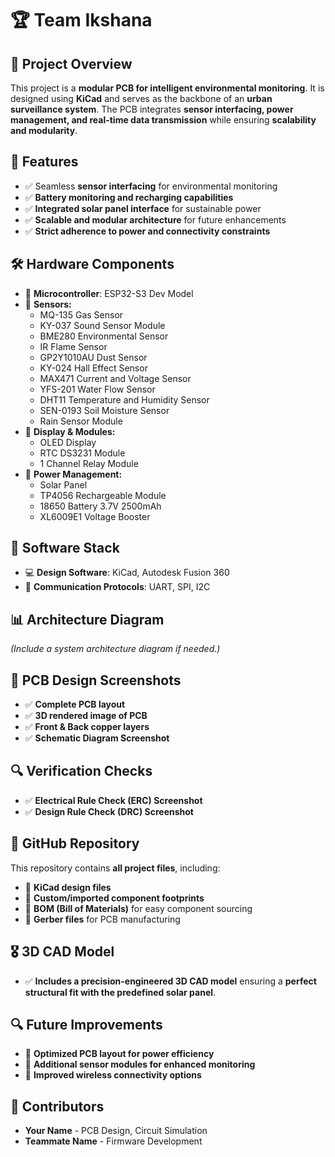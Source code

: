 # 🏆 Team Ikshana

## 📌 Project Overview
This project is a **modular PCB for intelligent environmental monitoring**. It is designed using **KiCad** and serves as the backbone of an **urban surveillance system**. The PCB integrates **sensor interfacing, power management, and real-time data transmission** while ensuring **scalability and modularity**.

## 🎯 Features
- ✅ Seamless **sensor interfacing** for environmental monitoring
- ✅ **Battery monitoring and recharging capabilities**
- ✅ **Integrated solar panel interface** for sustainable power
- ✅ **Scalable and modular architecture** for future enhancements
- ✅ **Strict adherence to power and connectivity constraints**

## 🛠️ Hardware Components
- 🔧 **Microcontroller**: ESP32-S3 Dev Model
- 🔧 **Sensors:**
  - MQ-135 Gas Sensor
  - KY-037 Sound Sensor Module
  - BME280 Environmental Sensor
  - IR Flame Sensor
  - GP2Y1010AU Dust Sensor
  - KY-024 Hall Effect Sensor
  - MAX471 Current and Voltage Sensor
  - YFS-201 Water Flow Sensor
  - DHT11 Temperature and Humidity Sensor
  - SEN-0193 Soil Moisture Sensor
  - Rain Sensor Module
- 🔧 **Display & Modules:**
  - OLED Display
  - RTC DS3231 Module
  - 1 Channel Relay Module
- 🔧 **Power Management:**
  - Solar Panel
  - TP4056 Rechargeable Module 
  - 18650 Battery 3.7V 2500mAh 
  - XL6009E1 Voltage Booster

## 💾 Software Stack
- 💻 **Design Software**: KiCad, Autodesk Fusion 360
- 🔌 **Communication Protocols**: UART, SPI, I2C

## 📊 Architecture Diagram
*(Include a system architecture diagram if needed.)*

## 📸 PCB Design Screenshots
- ✅ **Complete PCB layout**
- ✅ **3D rendered image of PCB**
- ✅ **Front & Back copper layers**
- ✅ **Schematic Diagram Screenshot**

## 🔍 Verification Checks
- ✅ **Electrical Rule Check (ERC) Screenshot**
- ✅ **Design Rule Check (DRC) Screenshot**

## 📂 GitHub Repository
This repository contains **all project files**, including:
- 📁 **KiCad design files**
- 📁 **Custom/imported component footprints**
- 📁 **BOM (Bill of Materials)** for easy component sourcing
- 📁 **Gerber files** for PCB manufacturing

## 🎖 3D CAD Model
- ✅ **Includes a precision-engineered 3D CAD model** ensuring a **perfect structural fit with the predefined solar panel**.

## 🔍 Future Improvements
- 🚀 **Optimized PCB layout for power efficiency**
- 🚀 **Additional sensor modules for enhanced monitoring**
- 🚀 **Improved wireless connectivity options**

## 🤝 Contributors
- **Your Name** - PCB Design, Circuit Simulation
- **Teammate Name** - Firmware Development
